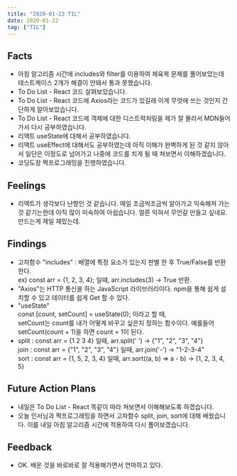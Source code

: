 ```yaml
---
title: "2020-01-22 TIL"
date: 2020-01-22
tag: ["TIL"]
---
```


## Facts

- 아침 알고리즘 시간에 includes와 filter를 이용하여 체육복 문제를 풀어보았는데 테스트케이스 2개가 해결이 안돼서 통과 못했습니다.
- To Do List - React 코드 살펴보았습니다.
- To Do List - React 코드에 Axios라는 코드가 있길래 이게 무엇에 쓰는 것인지 간단하게 알아보았습니다.
- To Do List - React 코드에 객체에 대한 디스트럭처링을 제가 잘 몰라서 MDN들어가서 다시 공부하였습니다.
- 리액트 useState에 대해서 공부하였습니다.
- 리액트 useEffect에 대해서도 공부하였는데 아직 이해가 완벽하게 된 것 같지 않아서 일단은 이정도로 넘어가고 나중에 코드를 치게 될 때 쳐보면서 이해하겠습니다.
- 코딩도장 짝프로그래밍을 진행하였습니다.

## Feelings

- 리액트가 생각보다 난항인 것 같습니다. 매일 조금씩조금씩 알아가고 익숙해져 가는 것 같기는한데 아직 많이 미숙하여 아쉽습니다. 얼른 익혀서 무언갈 만들고 싶네요. 만드는게 제일 재밌는데.

## Findings

- 고차함수 "includes" : 배열에 특정 요소가 있는지 판별 한 후 True/False를 반환한다.  
ex) const arr = {1, 2, 3, 4}; 일때, arr.includes(3) -> True 반환.
- "Axios"는 HTTP 통신을 하는 JavaScript 라이브러리이다. npm을 통해 쉽게 설치할 수 있고 데이터를 쉽게 Get 할 수 있다.
- "useState"  
const [count, setCount] = useState(0); 이라고 할 때,  
setCount는 count를 내가 어떻게 바꾸고 싶은지 정하는 함수이다. 예를들어 setCount(count + 1)을 하면 count = 1이 된다.
- split : const arr = {1 2 3 4} 일때, arr.split(' ') -> {"1", "2", "3", "4"}  
join : const arr = {"1", "2", "3", "4"} 일때, arr.join('-') -> "1-2-3-4"  
sort : const arr = {1, 5, 2, 3, 4} 일때, arr.sort((a, b) => a - b) -> {1, 2, 3, 4, 5}

## Future Action Plans

- 내일은 To Do List - React 똑같이 따라 쳐보면서 이해해보도록 하겠습니다.
- 오늘 인서님과 짝프로그래밍을 하면서 고차함수 split, join, sort에 대해 배웠습니다. 이를 내일 아침 알고리즘 시간에 적용하여 다시 풀어보겠습니다.

## Feedback

- OK. 배운 것을 바로바로 잘 적용해가면서 연마하고 있다.

